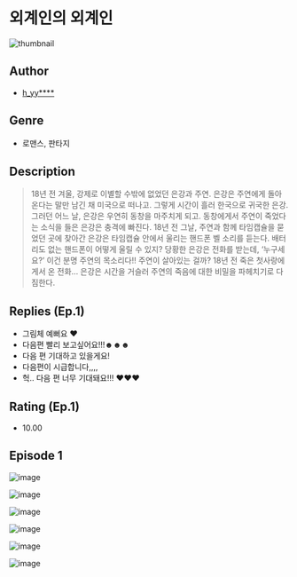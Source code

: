 # 외계인의 외계인
![thumbnail](https://image-comic.pstatic.net/user_contents_data/challenge_comic/2023/05/25/upload_4049642286818026547_480x623.jpeg)

## Author
- [h_yy****](https://comic.naver.com/artistTitle?id=367310)

## Genre
- 로맨스, 판타지

## Description
> 18년 전 겨울, 강제로 이별할 수밖에 없었던 은강과 주연. 은강은 주연에게 돌아온다는 말만 남긴 채 미국으로 떠나고. 그렇게 시간이 흘러 한국으로 귀국한 은강. 그러던 어느 날, 은강은 우연히 동창을 마주치게 되고. 동창에게서 주연이 죽었다는 소식을 들은 은강은 충격에 빠진다. 18년 전 그날, 주연과 함께 타임캡슐을 묻었던 곳에 찾아간 은강은 타임캡슐 안에서 울리는 핸드폰 벨 소리를 듣는다. 배터리도 없는 핸드폰이 어떻게 울릴 수 있지? 당황한 은강은 전화를 받는데, ‘누구세요?’ 이건 분명 주연의 목소리다!! 주연이 살아있는 걸까? 18년 전 죽은 첫사랑에게서 온 전화... 은강은 시간을 거슬러 주연의 죽음에 대한 비밀을 파헤치기로 다짐한다.

## Replies (Ep.1)
- 그림체 예뻐요 ❤️
- 다음편 빨리 보고싶어요!!!☻☻☻
- 다음 편 기대하고 있을게요!
- 다음편이 시급합니다,,,,
- 헉.. 다음 편 너무 기대돼요!!! ♥♥♥

## Rating (Ep.1)
- 10.00

## Episode 1
![image](https://image-comic.pstatic.net/user_contents_data/challenge_comic/2023/05/25/367310/upload_3991705935300344165.jpeg)

![image](https://image-comic.pstatic.net/user_contents_data/challenge_comic/2023/05/25/367310/upload_4121693288114971697.jpeg)

![image](https://image-comic.pstatic.net/user_contents_data/challenge_comic/2023/05/25/367310/upload_7148961271104758884.jpeg)

![image](https://image-comic.pstatic.net/user_contents_data/challenge_comic/2023/05/25/367310/upload_4122871952469734194.jpeg)

![image](https://image-comic.pstatic.net/user_contents_data/challenge_comic/2023/05/25/367310/upload_3774354280025253173.jpeg)

![image](https://image-comic.pstatic.net/user_contents_data/challenge_comic/2023/05/25/367310/upload_7364006830430892854.jpeg)
